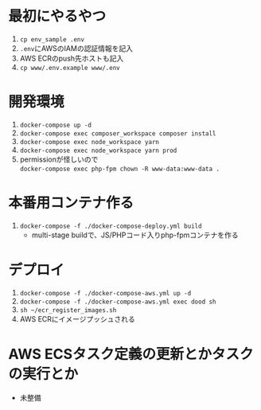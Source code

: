 # 最初にやるやつ

1. `cp env_sample .env`
1. `.env`にAWSのIAMの認証情報を記入
1. AWS ECRのpush先ホストも記入
1. `cp www/.env.example www/.env`

# 開発環境

1. `docker-compose up -d`
1. `docker-compose exec composer_workspace composer install`
1. `docker-compose exec node_workspace yarn`
1. `docker-compose exec node_workspace yarn prod`
1. permissionが怪しいので  
    `docker-compose exec php-fpm chown -R www-data:www-data .`
    
# 本番用コンテナ作る

1. `docker-compose -f ./docker-compose-deploy.yml build`
    - multi-stage buildで、JS/PHPコード入りphp-fpmコンテナを作る

# デプロイ

1. `docker-compose -f ./docker-compose-aws.yml up -d`
1. `docker-compose -f ./docker-compose-aws.yml exec dood sh`
1. `sh ~/ecr_register_images.sh`
1. AWS ECRにイメージプッシュされる

# AWS ECSタスク定義の更新とかタスクの実行とか

- 未整備


